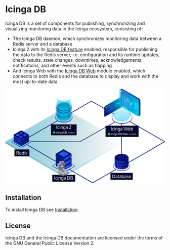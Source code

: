 # Icinga DB

Icinga DB is a set of components for publishing, synchronizing and
visualizing monitoring data in the Icinga ecosystem, consisting of:

* The Icinga DB daemon, which synchronizes monitoring data between a Redis server and a database
* Icinga 2 with its [Icinga DB feature](https://icinga.com/docs/icinga-2/latest/doc/14-features/#icinga-db) enabled,
  responsible for publishing the data to the Redis server, i.e. configuration and its runtime updates, check results,
  state changes, downtimes, acknowledgements, notifications, and other events such as flapping
* And Icinga Web with the
  [Icinga DB Web](https://icinga.com/docs/icinga-db-web) module enabled,
  which connects to both Redis and the database to display and work with the most up-to-date data

![Icinga DB Architecture](images/icingadb-architecture.png)

## Installation

To install Icinga DB see [Installation](02-Installation.md).

## License

Icinga DB and the Icinga DB documentation are licensed under the terms of the
GNU General Public License Version 2.
